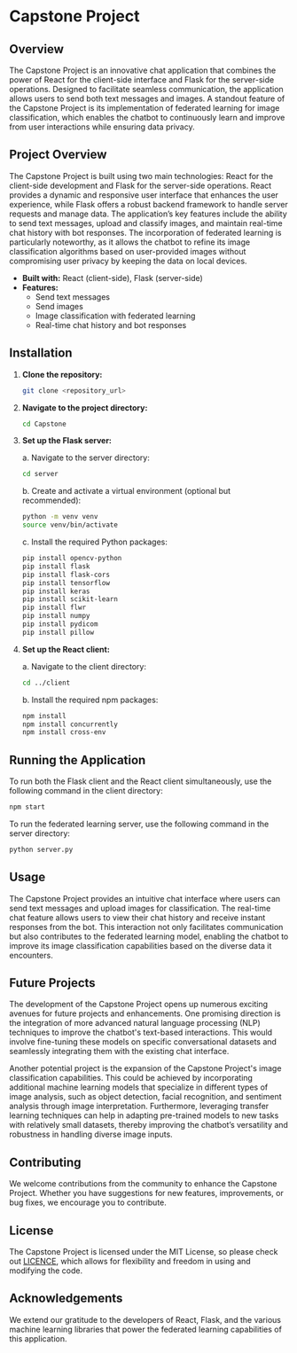 
# Capstone Project

## Overview

The Capstone Project is an innovative chat application that combines the power of React for the client-side interface and Flask for the server-side operations. Designed to facilitate seamless communication, the application allows users to send both text messages and images. A standout feature of the Capstone Project is its implementation of federated learning for image classification, which enables the chatbot to continuously learn and improve from user interactions while ensuring data privacy.

## Project Overview

The Capstone Project is built using two main technologies: React for the client-side development and Flask for the server-side operations. React provides a dynamic and responsive user interface that enhances the user experience, while Flask offers a robust backend framework to handle server requests and manage data. The application’s key features include the ability to send text messages, upload and classify images, and maintain real-time chat history with bot responses. The incorporation of federated learning is particularly noteworthy, as it allows the chatbot to refine its image classification algorithms based on user-provided images without compromising user privacy by keeping the data on local devices.

- **Built with:** React (client-side), Flask (server-side)
- **Features:**
  - Send text messages
  - Send images
  - Image classification with federated learning
  - Real-time chat history and bot responses

## Installation

1. **Clone the repository:**

   ```bash
   git clone <repository_url>
   ```

2. **Navigate to the project directory:**

   ```bash
   cd Capstone
   ```

3. **Set up the Flask server:**

   a. Navigate to the server directory:

   ```bash
   cd server
   ```

   b. Create and activate a virtual environment (optional but recommended):

   ```bash
   python -m venv venv
   source venv/bin/activate
   ```

   c. Install the required Python packages:

   ```bash
   pip install opencv-python
   pip install flask
   pip install flask-cors
   pip install tensorflow
   pip install keras
   pip install scikit-learn
   pip install flwr
   pip install numpy
   pip install pydicom
   pip install pillow
   ```

4. **Set up the React client:**

   a. Navigate to the client directory:

   ```bash
   cd ../client
   ```

   b. Install the required npm packages:

   ```bash
   npm install
   npm install concurrently
   npm install cross-env
   ```

## Running the Application

To run both the Flask client and the React client simultaneously, use the following command in the client directory:

```bash
npm start
```

To run the federated learning server, use the following command in the server directory:

```bash
python server.py
```

## Usage

The Capstone Project provides an intuitive chat interface where users can send text messages and upload images for classification. The real-time chat feature allows users to view their chat history and receive instant responses from the bot. This interaction not only facilitates communication but also contributes to the federated learning model, enabling the chatbot to improve its image classification capabilities based on the diverse data it encounters.

## Future Projects

The development of the Capstone Project opens up numerous exciting avenues for future projects and enhancements. One promising direction is the integration of more advanced natural language processing (NLP) techniques to improve the chatbot's text-based interactions. This would involve fine-tuning these models on specific conversational datasets and seamlessly integrating them with the existing chat interface.

Another potential project is the expansion of the Capstone Project's image classification capabilities. This could be achieved by incorporating additional machine learning models that specialize in different types of image analysis, such as object detection, facial recognition, and sentiment analysis through image interpretation. Furthermore, leveraging transfer learning techniques can help in adapting pre-trained models to new tasks with relatively small datasets, thereby improving the chatbot’s versatility and robustness in handling diverse image inputs.

## Contributing

We welcome contributions from the community to enhance the Capstone Project. Whether you have suggestions for new features, improvements, or bug fixes, we encourage you to contribute.

## License

The Capstone Project is licensed under the MIT License, so please check out [LICENCE](/LICENSE), which allows for flexibility and freedom in using and modifying the code.

## Acknowledgements

We extend our gratitude to the developers of React, Flask, and the various machine learning libraries that power the federated learning capabilities of this application.
